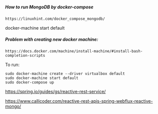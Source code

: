 




##### How to run MongoDB by docker-compose 

    https://linuxhint.com/docker_compose_mongodb/


docker-machine start default

##### Problem with creating new docker machine: 

    https://docs.docker.com/machine/install-machine/#install-bash-completion-scripts

To run:

    sudo docker-machine create --driver virtualbox default
    sudo docker-machine start default
    sudo docker-compose up


https://spring.io/guides/gs/reactive-rest-service/

https://www.callicoder.com/reactive-rest-apis-spring-webflux-reactive-mongo/